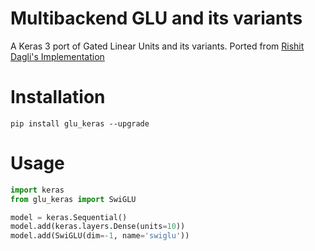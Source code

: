 # Multibackend GLU and its variants

A Keras 3 port of Gated Linear Units and its variants. Ported from [Rishit Dagli's Implementation](https://github.com/Rishit-dagli/GLU/tree/main)

# Installation

```shell
pip install glu_keras --upgrade
```

# Usage

```python
import keras
from glu_keras import SwiGLU

model = keras.Sequential()
model.add(keras.layers.Dense(units=10))
model.add(SwiGLU(dim=-1, name='swiglu'))
```
